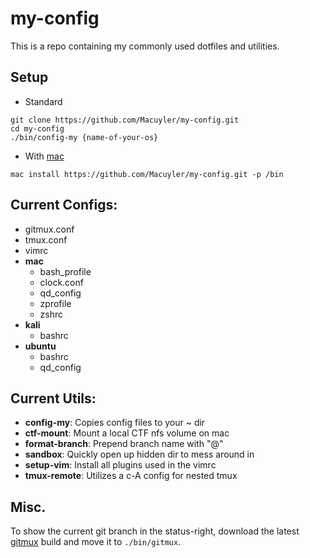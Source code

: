 # my-config
This is a repo containing my commonly used dotfiles and utilities.

## Setup
 - Standard
```
git clone https://github.com/Macuyler/my-config.git
cd my-config
./bin/config-my {name-of-your-os}
```
 - With [mac](https://github.com/Macuyler/mac)
```
mac install https://github.com/Macuyler/my-config.git -p /bin
```

## Current Configs:
 - gitmux.conf
 - tmux.conf
 - vimrc
 - **mac**
   - bash_profile
   - clock.conf
   - qd_config
   - zprofile
   - zshrc
 - **kali**
   - bashrc
 - **ubuntu**
   - bashrc
   - qd_config
   
## Current Utils:
 - **config-my**: Copies config files to your ~ dir
 - **ctf-mount**: Mount a local CTF nfs volume on mac
 - **format-branch**: Prepend branch name with "@"
 - **sandbox**: Quickly open up hidden dir to mess around in
 - **setup-vim**: Install all plugins used in the vimrc
 - **tmux-remote**: Utilizes a c-A config for nested tmux

## Misc.
To show the current git branch in the status-right, download the latest [gitmux](https://github.com/arl/gitmux/releases) build and move it to `./bin/gitmux`.

